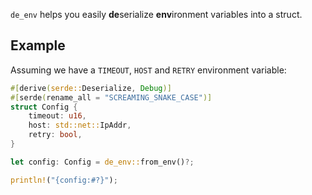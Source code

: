 `de_env` helps you easily **de**serialize **env**ironment variables into a struct.

## Example

Assuming we have a `TIMEOUT`, `HOST` and `RETRY` environment variable:

```rust
#[derive(serde::Deserialize, Debug)]
#[serde(rename_all = "SCREAMING_SNAKE_CASE")]
struct Config {
    timeout: u16,
    host: std::net::IpAddr,
    retry: bool,
}

let config: Config = de_env::from_env()?;

println!("{config:#?}");
```
